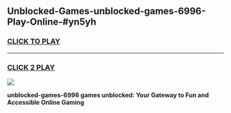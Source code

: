 
## Unblocked-Games-unblocked-games-6996-Play-Online-#yn5yh
<h3>
<a href="https://premium.freeplayer.one?title=unblocked-games-6996&ref=27F">CLICK TO PLAY</a></h3>
<hr>

<h3>
<a href="https://premium.freeplayer.one?title=unblocked-games-6996&ref=27F">CLICK 2 PLAY</a>
  
</h3>

<a href="https://premium.freeplayer.one?title=unblocked-games-6996&ref=27F"><img src="https://clearcache.store/games.png"></a>


**unblocked-games-6996 games unblocked: Your Gateway to Fun and Accessible Online Gaming**
